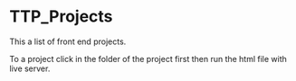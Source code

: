 # TTP_Projects

This a list of front end projects. 


To a project click in the folder of the project first then run the html file with live server.
